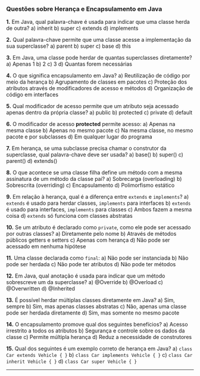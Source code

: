 ### Questões sobre Herança e Encapsulamento em Java

**1.** Em Java, qual palavra-chave é usada para indicar que uma classe herda de outra?
a) inherit
b) super
c) extends
d) implements

**2.** Qual palavra-chave permite que uma classe acesse a implementação da sua superclasse?
a) parent
b) super
c) base
d) this

**3.** Em Java, uma classe pode herdar de quantas superclasses diretamente?
a) Apenas 1
b) 2
c) 3
d) Quantas forem necessárias

**4.** O que significa encapsulamento em Java?
a) Reutilização de código por meio da herança
b) Agrupamento de classes em pacotes
c) Proteção dos atributos através de modificadores de acesso e métodos
d) Organização de código em interfaces

**5.** Qual modificador de acesso permite que um atributo seja acessado apenas dentro da própria classe?
a) public
b) protected
c) private
d) default

**6.** O modificador de acesso **protected** permite acesso:
a) Apenas na mesma classe
b) Apenas no mesmo pacote
c) Na mesma classe, no mesmo pacote e por subclasses
d) Em qualquer lugar do programa

**7.** Em herança, se uma subclasse precisa chamar o construtor da superclasse, qual palavra-chave deve ser usada?
a) base()
b) super()
c) parent()
d) extends()

**8.** O que acontece se uma classe filha define um método com a mesma assinatura de um método da classe pai?
a) Sobrecarga (overloading)
b) Sobrescrita (overriding)
c) Encapsulamento
d) Polimorfismo estático

**9.** Em relação à herança, qual é a diferença entre `extends` e `implements`?
a) `extends` é usado para herdar classes, `implements` para interfaces
b) `extends` é usado para interfaces, `implements` para classes
c) Ambos fazem a mesma coisa
d) `extends` só funciona com classes abstratas

**10.** Se um atributo é declarado como `private`, como ele pode ser acessado por outras classes?
a) Diretamente pelo nome
b) Através de métodos públicos getters e setters
c) Apenas com herança
d) Não pode ser acessado em nenhuma hipótese

**11.** Uma classe declarada como `final`:
a) Não pode ser instanciada
b) Não pode ser herdada
c) Não pode ter atributos
d) Não pode ter métodos

**12.** Em Java, qual anotação é usada para indicar que um método sobrescreve um da superclasse?
a) @Override
b) @Overload
c) @Overwritten
d) @Inherited

**13.** É possível herdar múltiplas classes diretamente em Java?
a) Sim, sempre
b) Sim, mas apenas classes abstratas
c) Não, apenas uma classe pode ser herdada diretamente
d) Sim, mas somente no mesmo pacote

**14.** O encapsulamento promove qual dos seguintes benefícios?
a) Acesso irrestrito a todos os atributos
b) Segurança e controle sobre os dados da classe
c) Permite múltipla herança
d) Reduz a necessidade de construtores

**15.** Qual dos seguintes é um exemplo correto de herança em Java?
a) `class Car extends Vehicle { }`
b) `class Car implements Vehicle { }`
c) `class Car inherit Vehicle { }`
d) `class Car super Vehicle { }`

---
